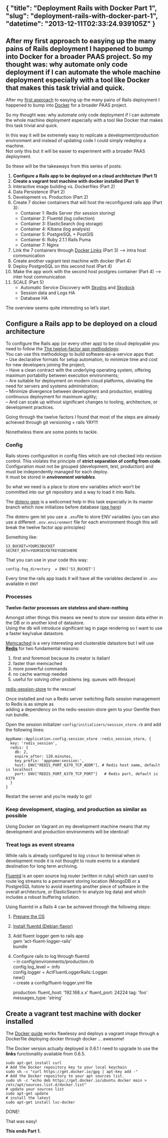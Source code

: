 {
  "title": "Deployment Rails with Docker Part 1",
  "slug": "deployment-rails-with-docker-part-1",
  "datetime": "2013-12-11T02:33:24.939105Z"
}
---
After my first approach to easying up the many pains of Rails deployment I happened to bump into Docker for a broader PAAS project.
So my thought was: why automate only code deployment if I can automate the whole machine deployment especially with a tool like Docker that makes this task trivial and quick.
---

After my [first approach][1] to easying up the many pains of Rails deployment I happened to bump into [Docker][2] for a broader PAAS project.

So my thought was: why automate only code deployment if I can automate the whole machine deployment especially with a tool like Docker that makes this task trivial and quick.

In this way it will be extremely easy to replicate a development/production environment and instead of updating code I could simply redeploy a machine.  
Not only this but it will be easier to experiment with a broader PAAS deployment.

So these will be the takeaways from this series of posts:

  1. **Configure a Rails app to be deployed on a cloud architecture (Part 1)**
  2. **Create a vagrant test machine with docker installed (Part 1)**
  3. Interactive image building vs. Dockerfiles (Part 2)
  4. Data Persistence (Part 2)
  5. Development vs. Production (Part 2)
  6. Create 7 docker containers that will host the reconfigured rails app (Part 3): 
      * Container 1: Redis Server (for session storing)
      * Container 2: Fluentd (log collection)
      * Container 3: ElasticSearch (log storage)
      * Container 4: Kibana (log analysis)
      * Container 5: PostgreSQL + PostGIS
      * Container 6: Ruby 2.1.1 Rails Puma
      * Container 7: Nginx
  7. Link the 7 containers through [Docker Links][3] (Part 3) —> intra host communication
  8. Create another vagrant test machine with docker (Part 4)
  9. Deploy PostgreSQL on this second host (Part 4)
 10. Make the app work with the second host postgres container (Part 4) —> inter host communication
 11. SCALE (Part 5) 
      * Automatic Service Discovery with [Skydns][4] and [Skydock][5]
      * Session data and Logs HA
      * Database HA

The overview seems quite interesting so let’s start.

## Configure a Rails app to be deployed on a cloud architecture

To configure the Rails app (or every other app) to be cloud deployable you need to follow the [The twelve-factor app methodology][6].  
You can use this methodology to build software-as-a-service apps that:  
&#8211; Use declarative formats for setup automation, to minimize time and cost for new developers joining the project;  
&#8211; Have a clean contract with the underlying operating system, offering maximum portability between execution environments;  
&#8211; Are suitable for deployment on modern cloud platforms, obviating the need for servers and systems administration;  
&#8211; Minimize divergence between development and production, enabling continuous deployment for maximum agility;  
&#8211; And can scale up without significant changes to tooling, architecture, or development practices.

Going through the twelve factors I found that most of the steps are already achieved through git versioning + rails YAY!!!

Nonetheless there are some points to tackle.

### Config

Rails stores configuration in config files which are not checked into revision control. This violates the principle of **strict separation of config from code**.  
Configuration must not be grouped (development, test, production) and must be independently managed for each deploy.  
It must be stored in ***environment variables***.

So what we need is a place to store env variables which won’t be committed into our git repository and a way to load it into Rails.

The [dotenv gem][7] is a wellcomed help in this task expecially in its master branch which now initializes before database ([see here][8])

The dotenv gem let you use a `.env`file to store ENV variables (you can also use a different `.env.environment` file for each environment though this will break the twelve factor app principles) 

Something like:

    S3_BUCKET=YOURS3BUCKET
    SECRET_KEY=YOURSECRETKEYGOESHERE
    

That you can use in your code this way:

    config.fog_directory  = ENV['S3_BUCKET']
    

Every time the rails app loads it will have all the variables declared in `.env` available in `ENV`!

### Processes

**Twelve-factor processes are stateless and share-nothing**

Amongst other things this means we need to store our session data either in the DB or in another kind of datastore.  
Using the db will introduce significant lag in page rendering so I want to use a faster key/value datastore.

[Memcached][9] is a very interesting and clusterable datastore but I will use **[Redis][10]** for two fundamental reasons:  
1. first and foremost because its creator is italian!  
2. faster than memcached  
3. more powerful commands  
4. no cache warmup needed  
5. useful for solving other problems (eg. queues with Resque) 

[redis-session-store][11] to the rescue!

Once installed and run a Redis server switching Rails session management to Redis is as simple as  
adding a dependency on the redis-session-store gem to your Gemfile then run bundle.

Open the session initializer `config/initializers/session_store.rb` and add the following lines:

    AppName::Application.config.session_store :redis_session_store, {
      key: 'redis_session',
      redis: {
        db: 2,
        expire_after: 120.minutes,
        key_prefix: 'appname:session:',
        host: ENV["REDIS_PORT_6379_TCP_ADDR"], # Redis host name, default is localhost
        port: ENV["REDIS_PORT_6379_TCP_PORT"]   # Redis port, default is 6379
      }
    }
    

Restart the server and you&#8217;re ready to go!

### Keep development, staging, and production as similar as possible

Using Docker on Vagrant on my development machine means that my development and production environments will be identical!

### Treat logs as event streams

While rails is already configured to log `stdout` to terminal when in development mode it is not thought to route events to a standard destination for long term archiving.

[Fluentd][12] is an open source log router (written in ruby) which can used to route log streams to a permanent storing location (MongoDB or a PostgreSQL hstore to avoid inserting another piece of software in the overall architecture, or ElasticSearch to analyze log data) and which includes a robust buffering solution.

Using fluentd in a Rails 4 can be achieved through the following steps:  
1. [Prepare the OS][13]  
2. [Install fluentd (Debian flavor)][14]  
3. Add fluent logger gem to rails app  
gem &#8216;act-fluent-logger-rails&#8217;  
bundle  
4. Configure rails to log through fluentd  
&#8211; in config/environments/production.rb  
config.log_level = :info  
config.logger = ActFluentLoggerRails::Logger.  
new()  
&#8211; create a config/fluent-logger.yml file

    production:
      fluent_host:   ‘192.168.x.x’
      fluent_port:   24224
      tag:           'foo'
      messages_type: 'string'
    

## Create a vagrant test machine with docker installed

The [Docker guide][15] works flawlessy and deploys a vagrant image through a Dockerfile deploying docker through docker &#8230; awesome!

The Docker version actually deployed is 0.6.1 I need to upgrade to use the **links** functionality available from 0.6.5.

    sudo apt-get install curl
    # Add the Docker repository key to your local keychain
    sudo sh -c "curl https://get.docker.io/gpg | apt-key add -"
    # Add the Docker repository to your apt sources list.
    sudo sh -c "echo deb https://get.docker.io/ubuntu docker main > /etc/apt/sources.list.d/docker.list"
    # update your sources list
    sudo apt-get update
    # install the latest
    sudo apt-get install lxc-docker
    

DONE!

That was easy!

**This ends Part 1.**

 [1]: http://thinkingco.de/easy-peasy-deploy
 [2]: http://www.docker.io
 [3]: http://blog.docker.io/tag/links/
 [4]: https://github.com/skynetservices/skydns
 [5]: https://github.com/crosbymichael/skydock
 [6]: 12factor.net
 [7]: https://github.com/bkeepers/dotenv
 [8]: https://github.com/laserlemon/figaro/issues/70
 [9]: http://memcached.org/
 [10]: http://redis.io/
 [11]: https://github.com/roidrage/redis-session-store
 [12]: http://fluentd.org/
 [13]: http://docs.fluentd.org/articles/before-install
 [14]: http://docs.fluentd.org/articles/install-by-deb
 [15]: http://docs.docker.io/en/latest/installation/vagrant/
